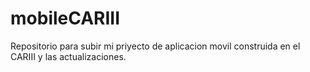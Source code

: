 # mobileCARIII
Repositorio para subir mi priyecto de aplicacion movil construida en el CARIII y las actualizaciones.
